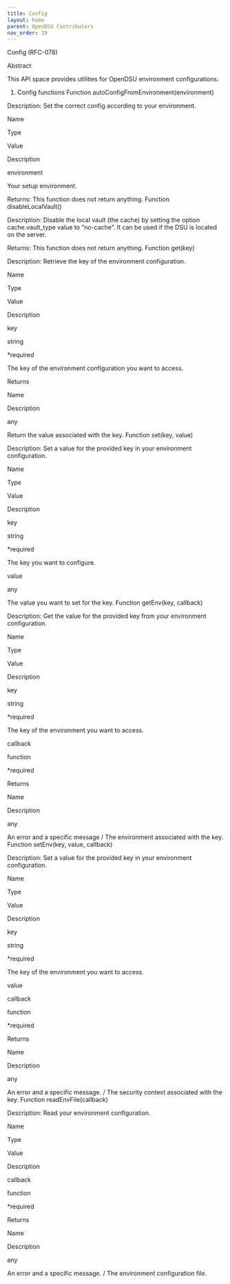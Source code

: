 ```yaml
---
title: Config 
layout: home
parent: OpenDSU Contributors
nav_order: 19
---
```


Config (RFC-078)

Abstract

This API space provides utilities for OpenDSU environment configurations.
1. Config functions
Function autoConfigFromEnvironment(environment)

Description: Set the correct config according to your environment.

Name
	

Type
	

Value
	

Description

environment
	

	

	

Your setup environment.

Returns: This function does not return anything.
Function disableLocalVault()

Description: Disable the local vault (the cache) by setting the option cache.vault_type value to “no-cache”. It can be used if the DSU is located on the server.

Returns: This function does not return anything.
Function get(key)

Description: Retrieve the key of the environment configuration.

Name
	

Type
	

Value
	

Description

key
	

string
	

*required
	

The key of the environment configuration you want to access.

Returns

Name
	

Description

any
	

Return the value associated with the key.
Function set(key, value)

Description: Set a value for the provided key in your environment configuration.

Name
	

Type
	

Value
	

Description

key
	

string
	

*required
	

The key you want to configure.

value
	

any
	

	

The value you want to set for the key.
Function getEnv(key, callback)

Description: Get the value for the provided key from your environment configuration.

Name
	

Type
	

Value
	

Description

key
	

string
	

*required
	

The key of the environment you want to access.

callback
	

function
	

*required
	

Returns

Name
	

Description

any
	

An error and a specific message / The environment associated with the key.
Function setEnv(key, value, callback)

Description: Set a value for the provided key in your environment configuration.

Name
	

Type
	

Value
	

Description

key
	

string
	

*required
	

The key of the environment you want to access.

value
	

	

	

callback
	

function
	

*required
	

Returns

Name
	

Description

any
	

An error and a specific message. / The security context associated with the key.
Function readEnvFile(callback)

Description: Read your environment configuration.

Name
	

Type
	

Value
	

Description

callback
	

function
	

*required
	

Returns

Name
	

Description

any
	

An error and a specific message. / The environment configuration file.

